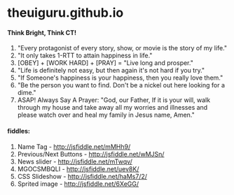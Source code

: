 theuiguru.github.io
====================

#### Think Bright, Think CT!
1. "Every protagonist of every story, show, or movie is the story of my life."
2. "It only takes 1-RTT to attain happiness in life."
3. [OBEY] + [WORK HARD] + [PRAY] = "Live long and prosper."
4. "Life is definitely not easy, but then again it's not hard if you try."
5. "If Someone's happiness is your happiness, then you really love them."
6. "Be the person you want to find. Don't be a nickel out here looking for a dime."
7. ASAP! Always Say A Prayer: "God, our Father, If it is your will, walk through my house and take 
away all my worries and illnesses and please watch over and heal my 
family in Jesus name, Amen."

#### fiddles:
1. Name Tag - http://jsfiddle.net/mMHh9/
2. Previous/Next Buttons - http://jsfiddle.net/wMJSn/
3. News slider - http://jsfiddle.net/mTwqv/
4. MGOCSMBQLI - http://jsfiddle.net/uev8K/
5. CSS Slideshow - http://jsfiddle.net/haMs7/2/
6. Sprited image - http://jsfiddle.net/6XeGG/

